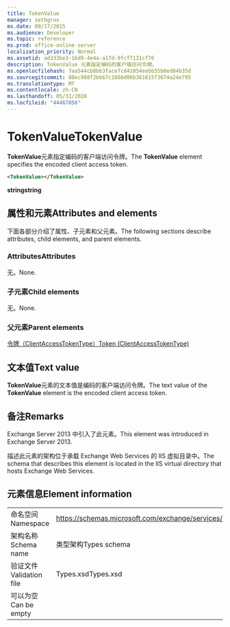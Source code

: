 ```yaml
---
title: TokenValue
manager: sethgros
ms.date: 09/17/2015
ms.audience: Developer
ms.topic: reference
ms.prod: office-online-server
localization_priority: Normal
ms.assetid: ad333be3-1bd9-4e4a-a17d-9fcf7131cf76
description: TokenValue 元素指定编码的客户端访问令牌。
ms.openlocfilehash: 7aa544cb8b63face7cd41054eebb55b0ed84b35d
ms.sourcegitcommit: 88ec988f2bb67c1866d06b361615f3674a24e795
ms.translationtype: MT
ms.contentlocale: zh-CN
ms.lasthandoff: 05/31/2020
ms.locfileid: "44467856"
---
```

# <a name="tokenvalue"></a><span data-ttu-id="22329-103">TokenValue</span><span class="sxs-lookup"><span data-stu-id="22329-103">TokenValue</span></span>

<span data-ttu-id="22329-104">**TokenValue**元素指定编码的客户端访问令牌。</span><span class="sxs-lookup"><span data-stu-id="22329-104">The **TokenValue** element specifies the encoded client access token.</span></span> 
  
```XML
<TokenValue></TokenValue>
```

 <span data-ttu-id="22329-105">**string**</span><span class="sxs-lookup"><span data-stu-id="22329-105">**string**</span></span>
## <a name="attributes-and-elements"></a><span data-ttu-id="22329-106">属性和元素</span><span class="sxs-lookup"><span data-stu-id="22329-106">Attributes and elements</span></span>

<span data-ttu-id="22329-107">下面各部分介绍了属性、子元素和父元素。</span><span class="sxs-lookup"><span data-stu-id="22329-107">The following sections describe attributes, child elements, and parent elements.</span></span>
  
### <a name="attributes"></a><span data-ttu-id="22329-108">Attributes</span><span class="sxs-lookup"><span data-stu-id="22329-108">Attributes</span></span>

<span data-ttu-id="22329-109">无。</span><span class="sxs-lookup"><span data-stu-id="22329-109">None.</span></span>
  
### <a name="child-elements"></a><span data-ttu-id="22329-110">子元素</span><span class="sxs-lookup"><span data-stu-id="22329-110">Child elements</span></span>

<span data-ttu-id="22329-111">无。</span><span class="sxs-lookup"><span data-stu-id="22329-111">None.</span></span>
  
### <a name="parent-elements"></a><span data-ttu-id="22329-112">父元素</span><span class="sxs-lookup"><span data-stu-id="22329-112">Parent elements</span></span>

[<span data-ttu-id="22329-113">令牌（ClientAccessTokenType）</span><span class="sxs-lookup"><span data-stu-id="22329-113">Token (ClientAccessTokenType)</span></span>](token-clientaccesstokentype.md)
  
## <a name="text-value"></a><span data-ttu-id="22329-114">文本值</span><span class="sxs-lookup"><span data-stu-id="22329-114">Text value</span></span>

<span data-ttu-id="22329-115">**TokenValue**元素的文本值是编码的客户端访问令牌。</span><span class="sxs-lookup"><span data-stu-id="22329-115">The text value of the **TokenValue** element is the encoded client access token.</span></span> 
  
## <a name="remarks"></a><span data-ttu-id="22329-116">备注</span><span class="sxs-lookup"><span data-stu-id="22329-116">Remarks</span></span>

<span data-ttu-id="22329-117">Exchange Server 2013 中引入了此元素。</span><span class="sxs-lookup"><span data-stu-id="22329-117">This element was introduced in Exchange Server 2013.</span></span>
  
<span data-ttu-id="22329-118">描述此元素的架构位于承载 Exchange Web Services 的 IIS 虚拟目录中。</span><span class="sxs-lookup"><span data-stu-id="22329-118">The schema that describes this element is located in the IIS virtual directory that hosts Exchange Web Services.</span></span>
  
## <a name="element-information"></a><span data-ttu-id="22329-119">元素信息</span><span class="sxs-lookup"><span data-stu-id="22329-119">Element information</span></span>

|||
|:-----|:-----|
|<span data-ttu-id="22329-120">命名空间</span><span class="sxs-lookup"><span data-stu-id="22329-120">Namespace</span></span>  <br/> |https://schemas.microsoft.com/exchange/services/2006/types  <br/> |
|<span data-ttu-id="22329-121">架构名称</span><span class="sxs-lookup"><span data-stu-id="22329-121">Schema name</span></span>  <br/> |<span data-ttu-id="22329-122">类型架构</span><span class="sxs-lookup"><span data-stu-id="22329-122">Types schema</span></span>  <br/> |
|<span data-ttu-id="22329-123">验证文件</span><span class="sxs-lookup"><span data-stu-id="22329-123">Validation file</span></span>  <br/> |<span data-ttu-id="22329-124">Types.xsd</span><span class="sxs-lookup"><span data-stu-id="22329-124">Types.xsd</span></span>  <br/> |
|<span data-ttu-id="22329-125">可以为空</span><span class="sxs-lookup"><span data-stu-id="22329-125">Can be empty</span></span>  <br/> ||
   

